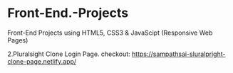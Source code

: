 # Front-End.-Projects
Front-End Projects using HTML5, CSS3 &amp; JavaScipt (Responsive Web Pages)


2.Pluralsight Clone Login Page.   checkout: https://sampathsai-sluralpright-clone-page.netlify.app/
